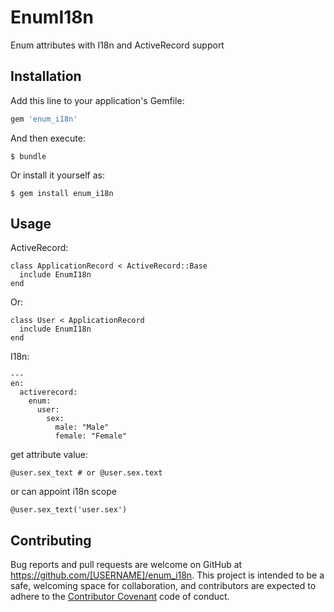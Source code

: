 # EnumI18n

Enum attributes with I18n and ActiveRecord support

## Installation

Add this line to your application's Gemfile:

```ruby
gem 'enum_i18n'
```

And then execute:

    $ bundle

Or install it yourself as:

    $ gem install enum_i18n

## Usage

ActiveRecord:

```
class ApplicationRecord < ActiveRecord::Base
  include EnumI18n
end
```

Or:
```
class User < ApplicationRecord
  include EnumI18n
end
```


I18n:

```
---
en:
  activerecord:
    enum:
      user:
        sex:
          male: "Male"
          female: "Female"
```

get attribute value:

```
@user.sex_text # or @user.sex.text
```

or can appoint i18n scope

```
@user.sex_text('user.sex')
```

## Contributing

Bug reports and pull requests are welcome on GitHub at https://github.com/[USERNAME]/enum_i18n. This project is intended to be a safe, welcoming space for collaboration, and contributors are expected to adhere to the [Contributor Covenant](http://contributor-covenant.org) code of conduct.
